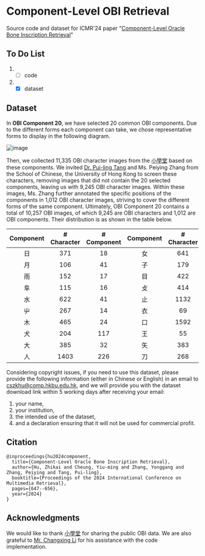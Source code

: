 # Component-Level OBI Retrieval
Source code and dataset for ICMR'24 paper "[Component-Level Oracle Bone Inscription Retrieval](https://dl.acm.org/doi/abs/10.1145/3652583.3658116)"

## To Do List
1. -[ ] code
2. -[x] dataset

## Dataset
In **OBI Component 20**, we have selected 20 common OBI components. Due to the different forms each component can take, we chose representative forms to display in the following diagram. 

![image](https://github.com/user-attachments/assets/82687c53-2ead-4eb0-ab37-a13e110ccd04)

Then, we collected 11,335 OBI character images from the [小學堂](https://xiaoxue.iis.sinica.edu.tw/) based on these components. We invited [Dr. Pui-ling Tang](https://web.chinese.hku.hk/en/people/staff/113/) and Ms. Peiying Zhang from the School of Chinese, the University of Hong Kong to screen these characters, removing images that did not contain the 20 selected components, leaving us with 9,245 OBI character images. Within these images, Ms. Zhang further annotated the specific positions of the components in 1,012 OBI character images, striving to cover the different forms of the same component. Ultimately, OBI Component 20 contains a total of 10,257 OBI images, of which 9,245 are OBI characters and 1,012 are OBI components. Their distribution is as shown in the table below.

| Component| # Character | # Component | Component| # Character | # Component |
| :--: | :--: | :--: | :--: | :--: | :--: |
| 日 | 371 | 18 | 女 | 641 | 29
| 月 | 106 | 41 | 子 | 179 | 33
| 雨 | 152 | 17 | 目 | 422 | 31
| 阜 | 115 | 16 | 攴 | 414 | 91
| 水 | 622 | 41 | 止 | 1132 | 72
| 屮 | 267 | 14 | 衣 | 69 | 51
| 木 | 465 | 24 | 口 | 1592 | 42
| 犬 | 204 | 117 | 王 | 55 | 8
| 大 | 385 | 32 | 矢 | 383 |32
| 人 | 1403 | 226 | 刀 | 268 | 77

Considering copyright issues, if you need to use this dataset, please provide the following information (either in Chinese or English) in an email to cszkhu@comp.hkbu.edu.hk, and we will provide you with the dataset download link within 5 working days after receiving your email: 
1. your name,
2. your institution,
3. the intended use of the dataset,
4. and a declaration ensuring that it will not be used for commercial profit.

## Citation
```
@inproceedings{hu2024component,
  title={Component-Level Oracle Bone Inscription Retrieval},
  author={Hu, Zhikai and Cheung, Yiu-ming and Zhang, Yonggang and Zhang, Peiying and Tang, Pui-ling},
  booktitle={Proceedings of the 2024 International Conference on Multimedia Retrieval},
  pages={647--656},
  year={2024}
}
```

## Acknowledgments
We would like to thank [小學堂](https://xiaoxue.iis.sinica.edu.tw/) for sharing the public OBI data. We are also grateful to [Mr. Changxing Li](https://github.com/li1changxing) for his assistance with the code implementation.
